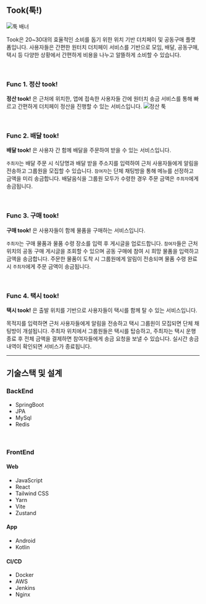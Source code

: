 ## Took(툭!)

![툭 배너](/uploads/62dd6ebfcb0b59c1e3b2bd08e76136a0/image.png)

Took은 20~30대의 효율적인 소비를 돕기 위한 위치 기반 더치페이 및 공동구매 플랫폼입니다. 
사용자들은 간편한 원터치 더치페이 서비스를 기반으로 모임, 배달, 공동구매, 택시 등 다양한 상황에서 간편하게 비용을 나누고 알뜰하게 소비할 수 있습니다. 

<br/>

### Func 1. 정산 took! 

**정산 took!** 은 근처에 위치한, 앱에 접속한 사용자들 간에 원터치 송금 서비스를 통해 빠르고 간편하게 더치페이 정산을 진행할 수 있는 서비스입니다. 
![정산 툭](/uploads/1bdeb7e47e16261509e5bfafeb773e65/image.png)

<br/>


### Func 2. 배달 took!

**배달 took!** 은 사용자 간 함께 배달을 주문하여 받을 수 있는 서비스입니다. 

`주최자`는 배달 주문 시 식당명과 배달 받을 주소지를 입력하여 근처 사용자들에게 알림을 전송하고 그룹원을 모집할 수 있습니다. `참여자`는 단체 채팅방을 통해 메뉴를 선정하고 금액을 미리 송금합니다. 배달음식을 그룹원 모두가 수령한 경우 주문 금액은 `주최자`에게 송금됩니다. 


<br/>


### Func 3. 구매 took!

**구매 took!** 은 사용자들이 함께 물품을 구매하는 서비스입니다. 

`주최자`는 구매 물품과 물품 수령 장소를 입력 후 게시글을 업로드합니다. `참여자`들은 근처 위치의 공동 구매 게시글을 조회할 수 있으며 공동 구매에 참여 시 희망 물품을 입력하고 금액을 송금합니다. 주문한 물품이 도착 시 그룹원에게 알림이 전송되며 물품 수령 완료 시 `주최자`에게 주문 금액이 송금됩니다. 


<br/>

### Func 4. 택시 took!

**택시 took!** 은 출발 위치를 기반으로 사용자들이 택시를 함께 탈 수 있는 서비스입니다. 

목적지를 입력하면 근처 사용자들에게 알림을 전송하고 택시 그룹원이 모집되면 단체 채팅방이 개설됩니다. 주최자 위치에서 그룹원들은 택시를 탑승하고, 주최자는 택시 운행 종료 후 전체 금액을 결제하면 참여자들에게 송금 요청을 보낼 수 있습니다. 실시간 송금 내역이 확인되면 서비스가 종료됩니다.



<hr/>


## 기술스택 및 설계

### BackEnd
- SpringBoot
- JPA
- MySql
- Redis

<br/>

### FrontEnd

#### Web
- JavaScript
- React
- Tailwind CSS
- Yarn
- Vite
- Zustand


#### App
- Android
- Kotlin


#### CI/CD
- Docker
- AWS
- Jenkins
- Nginx
